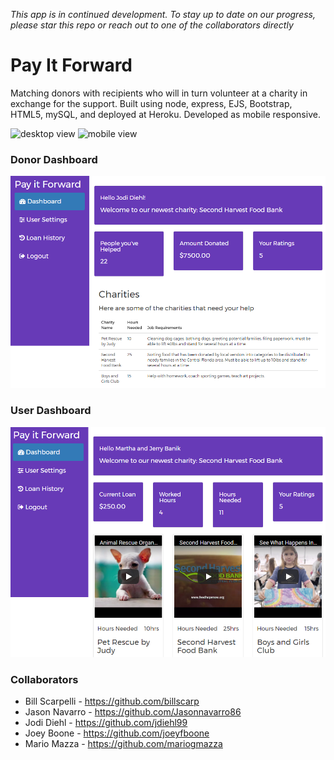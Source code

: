 _This app is in continued development.  To stay up to date on our progress, please star this repo or reach out to one of the collaborators directly_

# Pay It Forward

Matching donors with recipients who will in turn volunteer at a charity in exchange for the support. Built using node, express, EJS, Bootstrap, HTML5, mySQL, and deployed at Heroku.  Developed as mobile responsive.

![desktop view](desktop_view.png "Desktop View")
![mobile view](mobile_view.png "Mobile View")

### Donor Dashboard
![Donor Dashboard](dashboard_donor.png "Donor Dashboard")

### User Dashboard
![User Dashboard](dashboard_user.png "User Dashboard")

### Collaborators
* Bill Scarpelli - https://github.com/billscarp
* Jason Navarro - https://github.com/Jasonnavarro86
* Jodi Diehl - https://github.com/jdiehl99
* Joey Boone - https://github.com/joeyfboone
* Mario Mazza - https://github.com/mariogmazza

